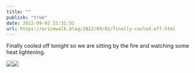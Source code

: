 ```yaml
---
title: ""
publish: "true"
date: 2022-09-02 21:31:51
url: https://ericmwalk.blog/2022/09/02/finally-cooled-off.html
---
```

Finally cooled off tonight so we are sitting by the fire and watching some heat lightening.


![](https://ericmwalk.blog/uploads/2022/06bc8a0e95.jpg)![](https://ericmwalk.blog/uploads/2022/defa6fe226.jpg)